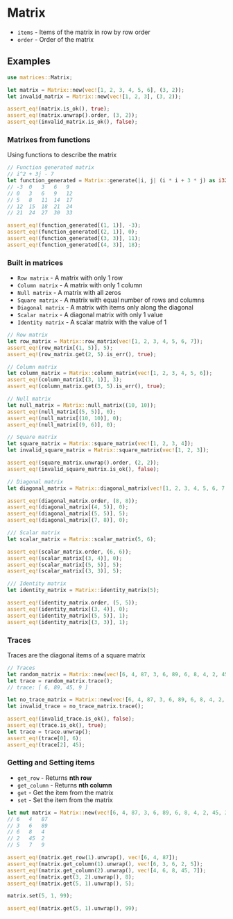 # Matrix

- `items` - Items of the matrix in row by row order
- `order` - Order of the matrix

## Examples

```rust
use matrices::Matrix;

let matrix = Matrix::new(vec![1, 2, 3, 4, 5, 6], (3, 2));
let invalid_matrix = Matrix::new(vec![1, 2, 3], (3, 2));

assert_eq!(matrix.is_ok(), true);
assert_eq!(matrix.unwrap().order, (3, 2));
assert_eq!(invalid_matrix.is_ok(), false);
```

### Matrixes from functions

Using functions to describe the matrix

```rust
// Function generated matrix
// i^2 + 3j - 7
let function_generated = Matrix::generate(|i, j| (i * i + 3 * j) as i32 - 7, (5, 5));
// -3  0   3   6   9
// 0   3   6   9   12
// 5   8   11  14  17
// 12  15  18  21  24
// 21  24  27  30  33

assert_eq!(function_generated[(1, 1)], -3);
assert_eq!(function_generated[(2, 1)], 0);
assert_eq!(function_generated[(3, 3)], 11);
assert_eq!(function_generated[(4, 3)], 18);
```

### Built in matrices

- `Row matrix` - A matrix with only 1 row
- `Column matrix` - A matrix with only 1 column
- `Null matrix` - A matrix with all zeros
- `Square matrix` - A matrix with equal number of rows and columns
- `Diagonal matrix` - A matrix with items only along the diagonal
- `Scalar matrix` - A diagonal matrix with only 1 value
- `Identity matrix` - A scalar matrix with the value of 1

```rust
// Row matrix
let row_matrix = Matrix::row_matrix(vec![1, 2, 3, 4, 5, 6, 7]);
assert_eq!(row_matrix[(1, 5)], 5);
assert_eq!(row_matrix.get(2, 5).is_err(), true);

// Column matrix
let column_matrix = Matrix::column_matrix(vec![1, 2, 3, 4, 5, 6]);
assert_eq!(column_matrix[(3, 1)], 3);
assert_eq!(column_matrix.get(3, 5).is_err(), true);

// Null matrix
let null_matrix = Matrix::null_matrix((10, 10));
assert_eq!(null_matrix[(5, 5)], 0);
assert_eq!(null_matrix[(10, 10)], 0);
assert_eq!(null_matrix[(9, 6)], 0);

// Square matrix
let square_matrix = Matrix::square_matrix(vec![1, 2, 3, 4]);
let invalid_square_matrix = Matrix::square_matrix(vec![1, 2, 3]);

assert_eq!(square_matrix.unwrap().order, (2, 2));
assert_eq!(invalid_square_matrix.is_ok(), false);

// Diagonal matrix
let diagonal_matrix = Matrix::diagonal_matrix(vec![1, 2, 3, 4, 5, 6, 7, 8]);

assert_eq!(diagonal_matrix.order, (8, 8));
assert_eq!(diagonal_matrix[(4, 5)], 0);
assert_eq!(diagonal_matrix[(5, 5)], 5);
assert_eq!(diagonal_matrix[(7, 8)], 0);

/// Scalar matrix
let scalar_matrix = Matrix::scalar_matrix(5, 6);

assert_eq!(scalar_matrix.order, (6, 6));
assert_eq!(scalar_matrix[(3, 4)], 0);
assert_eq!(scalar_matrix[(5, 5)], 5);
assert_eq!(scalar_matrix[(3, 3)], 5);

/// Identity matrix
let identity_matrix = Matrix::identity_matrix(5);

assert_eq!(identity_matrix.order, (5, 5));
assert_eq!(identity_matrix[(3, 4)], 0);
assert_eq!(identity_matrix[(5, 5)], 1);
assert_eq!(identity_matrix[(3, 3)], 1);
```

### Traces

Traces are the diagonal items of a square matrix<br>

```rust
// Traces
let random_matrix = Matrix::new(vec![6, 4, 87, 3, 6, 89, 6, 8, 4, 2, 45, 2, 5, 7, 9, 9], (4, 4)).unwrap();
let trace = random_matrix.trace();
// trace: [ 6, 89, 45, 9 ]

let no_trace_matrix = Matrix::new(vec![6, 4, 87, 3, 6, 89, 6, 8, 4, 2, 45, 2, 5, 7, 9], (5, 3)).unwrap();
let invalid_trace = no_trace_matrix.trace();

assert_eq!(invalid_trace.is_ok(), false);
assert_eq!(trace.is_ok(), true);
let trace = trace.unwrap();
assert_eq!(trace[0], 6);
assert_eq!(trace[2], 45);
```

### Getting and Setting items

- `get_row` - Returns **nth row**
- `get_column` - Returns **nth column**
- `get` - Get the item from the matrix
- `set` - Set the item from the matrix

```rust
let mut matrix = Matrix::new(vec![6, 4, 87, 3, 6, 89, 6, 8, 4, 2, 45, 2, 5, 7, 9], (5, 3)).unwrap();
// 6   4   87
// 3   6   89
// 6   8   4
// 2   45  2
// 5   7   9

assert_eq!(matrix.get_row(1).unwrap(), vec![6, 4, 87]);
assert_eq!(matrix.get_column(1).unwrap(), vec![6, 3, 6, 2, 5]);
assert_eq!(matrix.get_column(2).unwrap(), vec![4, 6, 8, 45, 7]);
assert_eq!(matrix.get(3, 2).unwrap(), 8);
assert_eq!(matrix.get(5, 1).unwrap(), 5);

matrix.set(5, 1, 99);

assert_eq!(matrix.get(5, 1).unwrap(), 99);
```
